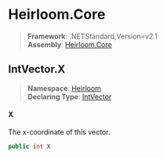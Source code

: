 # Heirloom.Core

> **Framework**: .NETStandard,Version=v2.1  
> **Assembly**: [Heirloom.Core][0]  

## IntVector.X

> **Namespace**: [Heirloom][0]  
> **Declaring Type**: [IntVector][1]  

#### X

The x-coordinate of this vector.

```cs
public int X
```

[0]: ../../../Heirloom.Core.md
[1]: ../IntVector.md
